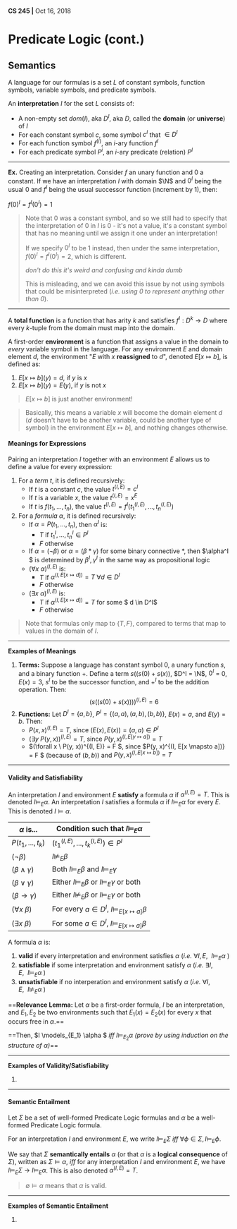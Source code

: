 __CS 245 |__ Oct 16, 2018



# Predicate Logic (cont.)

## Semantics

A language for our formulas is a set $L$ of constant symbols, function symbols, variable symbols, and predicate symbols.

An __interpretation__ $I$ for the set $L$ consists of:

- A non-empty set $dom(I)$, aka $D^I$, aka $D$, called the __domain__ (or __universe__) of $I$
- For each constant symbol $c$, some symbol $c^I$ that $\in D^I$
- For each function symbol $f^{(i)}$, an $i$-ary function $f^I$
- For each predicate symbol $P^{i}$, an $i$-ary predicate (relation) $P^I$

------

__Ex.__ Creating an interpretation.
Consider $f$ an unary function and $0$ a constant. If we have an interpretation $I$ with domain $\N$ and $0^I$ being the usual 0 and $f^I$ being the usual successor function (increment by 1), then:

$f(0)^I = f^I(0^I) = 1$

> Note that $0$ was a constant symbol, and so we still had to specify that the interpretation of $0$ in $I$ is 0 - it's not a value, it's a constant symbol that has no meaning until we assign it one under an interpretation!
>
> If we specify $0^I$ to be 1 instead, then under the same interpretation, $f(0)^I = f^I(0^I) = 2$, which is different. 
>
> _don't do this it's weird and confusing and kinda dumb_
>
> This is misleading, and we can avoid this issue by not using symbols that could be misinterpreted (_i.e. using $0$ to represent anything other than 0_).

------

A __total function__ is a function that has arity $k$ and satisfies $f^I : D^k \rightarrow D$ where every $k$-tuple from the domain must map into the domain. 

A first-order __environment__ is a function that assigns a value in the domain to _every_ variable symbol in the language.
For any environment $E$ and domain element $d$, the environment "$E$ with $x$ __reassigned__ to $d$", denoted $E[x \mapsto b]$, is defined as:

1. $E[x \mapsto b](y) = d$, if $y$ is $x$
2. $E[x \mapsto b](y) = E(y)$, if $y$ is not $x$

> $E[x \mapsto b]$ is just another environment!

> Basically, this means a variable $x$ will become the domain element $d$ ($d$ doesn't have to be another variable, could be another type of symbol) in the environment $E[x \mapsto b]$, and nothing changes otherwise.

#### Meanings for Expressions

Pairing an interpretation $I$ together with an environment $E$ allows us to define a value for every expression:

1. For a _term_ $t$, it is defined recursively:
   - If $t$ is a constant $c$, the value $t^{(I, E)} = c^I$
   - If $t$ is a variable $x$, the value $t^{(I, E)} = x^E$
   - If $t$ is $f(t_1, ..., t_n)$, the value $t^{(I, E)} = f^I (t_1^{(I, E)}, ..., t_n^{(I, E)})$
2. For a _formula_ $\alpha$, it is defined recursively:
   - If $\alpha = P(t_1, ..., t_n)$, then $\alpha^I$ is:
     - $T$ if $t_1^I, ..., t_n^I \in P^I$
     - $F$ otherwise
   - If $\alpha = (\neg \beta)$ or $\alpha = (\beta * \gamma)$ for some binary connective $*$, then $\alpha^I $ is determined by $\beta^I, \gamma^I$ in the same way as propositional logic
   - $(\forall x \ \alpha)^{(I, E)}$ is:
     -  $T$ if $\alpha^{(I, E[x \mapsto d])} = T \ \forall d \in D^I$
     - $F$ otherwise
   - $(\exists x \ \alpha)^{(I, E)}$ is:
     -  $T$ if $\alpha^{(I, E[x \mapsto d])} = T$ for some $ d \in D^I$
     - $F$ otherwise

> Note that formulas only map to $\{T, F\}$, compared to terms that map to values in the domain of $I$.

------

__Examples of Meanings__

1. __Terms:__ Suppose a language has constant symbol $0$, a unary function $s$, and a binary function $+$. Define a term $s((s(0) + s(x))$, $D^I = \N$, $0^I$ = 0, $E(x) = 3$, $s^I$ to be the successor function, and $+^I$ to be the addition operation. Then:
   $$(s((s(0) + s(x))))^{(I, E)} = 6$$
2. __Functions:__ Let $D^I = \{a, b\}$, $P^I = \{(a, a), (a, b), (b, b)\}$, $E(x) = a$, and $E(y) = b$. Then:
   - $P(x, x)^{(I, E)} = T$, since $(E(x), E(x)) = (a, a) \in P^I$
   - $(\exists y \ P(y, x))^{(I, E)} = T$, since $P(y, x)^{(I, E[y \mapsto a])} = T$
   - $(\forall x \ P(y, x))^{(I, E)} = F $, since $P(y, x)^{(I, E[x \mapsto a])} = F $ (because of $(b, b)$) and $P(y, x)^{(I, E[x \mapsto b])} = T$ 

------

#### Validity and Satisfiability

An interpretation $I$ and environment $E$ __satisfy__ a formula $\alpha$ if $\alpha^{(I, E)} = T$. This is denoted $I \models_E \alpha$.
An interpretation $I$ satisfies a formula $\alpha$ if $I \models_E \alpha$ for every $E$. This is denoted $I \models \alpha$.

| $\alpha$ is...               | Condition such that $I \models_E \alpha$                     |
| ---------------------------- | ------------------------------------------------------------ |
| $P(t_1, ..., t_k)$           | $(t_1^{(I, E)}, ..., t_k^{(I, E)}) \in P^I$                  |
| $(\neg \beta)$               | $I \not\models_E \beta$                                      |
| $(\beta \wedge \gamma)$      | Both $I \models_E \beta$ and $I \models_E \gamma$            |
| $(\beta \vee \gamma)$        | Either $I \models_E \beta$ or $I \models_E \gamma$ or both   |
| $(\beta \rightarrow \gamma)$ | Either $I \not\models_E \beta$ or $I \models_E \gamma$ or both |
| $(\forall x \ \beta)$        | For every $a \in D^I$, $I \models_{E[x \mapsto a]} \beta$    |
| $(\exists x \ \beta)$        | For some $a \in D^I$, $I \models_{E[x \mapsto a]} \beta$     |

A formula $\alpha$ is:

1. __valid__ if every interpretation and environment satisfies $\alpha$ (_i.e._ $\forall I, E, \ \ I \models_E \alpha$ )
2. __satisfiable__ if some interpretation and environment satisfy $\alpha$ (_i.e._ $\exists I, E, \ \ I \models_E \alpha$ )
3. __unsatisfiable__ if no interperation and environment satisfy $\alpha$ (_i.e._ $\forall I, E, \ \ I \not\models_E \alpha$ )

==__Relevance Lemma:__ Let $\alpha$ be a first-order formula, $I$ be an interpretation, and $E_1, E_2$ be two environments such that $E_1(x) = E_2(x)$ for every $x$ that occurs free in $\alpha$.==

==Then, $I \models_{E_1} \alpha $ _iff_  $I \models_{E_2} \alpha$ _(prove by using induction on the structure of $\alpha$)_==

----

__Examples of Validity/Satisfiability__

1. 

---

#### Semantic Entailment

Let $\Sigma$ be a set of well-formed Predicate Logic formulas and $\alpha$ be a well-formed Predicate Logic formula.

For an interpretation $I$ and environment $E$, we write $I \models_E \Sigma$ _iff_ $\forall \phi \in \Sigma, I \models_E \phi$. 

We say that $\Sigma$ __semantically entails__ $\alpha$ (or that $\alpha$ is a __logical consequence__ of $\Sigma$), written as $\Sigma \models \alpha$, _iff_ for any interpretation $I$ and environment $E$, we have $I \models_E \Sigma \ \rightarrow \ I \models_E \alpha$. This is also denoted $\alpha^{(I, E)} = T$.

> $\emptyset \models \alpha$ means that $\alpha$ is valid.

---

__Examples of Semantic Entailment__

1. 
